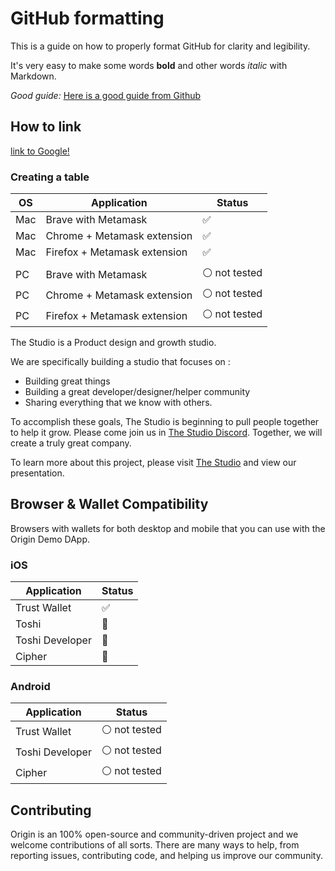 
# GitHub formatting
This is a guide on how to properly format GitHub for clarity and legibility.

It's very easy to make some words **bold** and other words *italic* with Markdown.

*Good guide:*
[Here is a good guide from Github](https://guides.github.com/features/mastering-markdown/)



## How to link
 [link to Google!](http://google.com)
 

 ### Creating a table

 | OS | Application | Status |
 | ---- | -------- | ------ |
 | Mac | Brave with Metamask | ✅ |
 | Mac | Chrome + Metamask extension | ✅ |
 | Mac | Firefox + Metamask extension | ✅  |
 |  | |  |
 | PC | Brave with Metamask | ⚪️ not tested |
 | PC | Chrome + Metamask extension | ⚪️ not tested |
 | PC | Firefox + Metamask extension | ⚪️ not tested |




The Studio is a Product design and growth studio.  

We are specifically building a studio that focuses on :
* Building great things
* Building a great developer/designer/helper community
* Sharing everything that we know with others.

To accomplish these goals, The Studio is beginning to pull people together to help it grow.  Please come join us in [The Studio Discord](https://discord.gg/xUbxaGh). Together, we will create a truly great company.

To learn more about this project, please visit [The Studio](https://TheStudio.io) and view our presentation.




## Browser & Wallet Compatibility 
 Browsers with wallets for both desktop and mobile that you can use with the Origin Demo DApp.  



 ### iOS 

 | Application | Status |
 | ---- |  ------ |
 | Trust Wallet | ✅  |
 | Toshi  |  🚫  |
 | Toshi Developer  |  🚫  |
 | Cipher  | 🚫  |

 ### Android

 | Application | Status |
 | ---- |  ------ |
 | Trust Wallet | ⚪️ not tested |
 | Toshi Developer  |  ⚪️ not tested |
 | Cipher  |  ⚪️ not tested |


 ## Contributing

 Origin is an 100% open-source and community-driven project and we welcome contributions of all sorts. There are many ways to help, from reporting issues, contributing code, and helping us improve our community. 
